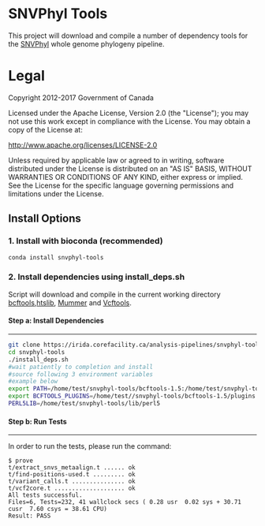SNVPhyl Tools
=============

This project will download and compile a number of dependency tools for the [SNVPhyl][] whole genome phylogeny pipeline.

Legal
=====

Copyright 2012-2017 Government of Canada

Licensed under the Apache License, Version 2.0 (the "License"); you may not use
this work except in compliance with the License. You may obtain a copy of the
License at:

http://www.apache.org/licenses/LICENSE-2.0

Unless required by applicable law or agreed to in writing, software distributed
under the License is distributed on an "AS IS" BASIS, WITHOUT WARRANTIES OR
CONDITIONS OF ANY KIND, either express or implied. See the License for the
specific language governing permissions and limitations under the License.


## Install Options


### 1. Install with bioconda (recommended)

```shell
conda install snvphyl-tools
```


### 2. Install dependencies using install_deps.sh
Script will download and compile in the current working directory [bcftools](http://www.htslib.org/),[htslib](http://www.htslib.org/), [Mummer](http://mummer.sourceforge.net/) and [Vcftools](https://vcftools.github.io/index.html).


#### Step a: Install Dependencies
----------------------------



```bash
git clone https://irida.corefacility.ca/analysis-pipelines/snvphyl-tools.git
cd snvphyl-tools
./install_deps.sh
#wait patiently to completion and install
#source following 3 environment variables
#example below
export PATH=/home/test/snvphyl-tools/bcftools-1.5:/home/test/snvphyl-tools/MUMmer3.23:$PATH
export BCFTOOLS_PLUGINS=/home/test//snvphyl-tools/bcftools-1.5/plugins
PERL5LIB=/home/test/snvphyl-tools/lib/perl5
```

#### Step b: Run Tests
-----------------

In order to run the tests, please run the command:

	$ prove
	t/extract_snvs_metaalign.t ...... ok   
	t/find-positions-used.t ......... ok   
	t/variant_calls.t ............... ok     
	t/vcf2core.t .................... ok    
	All tests successful.
	Files=6, Tests=232, 41 wallclock secs ( 0.28 usr  0.02 sys + 30.71 cusr  7.60 csys = 38.61 CPU)
	Result: PASS


[SNVPhyl]: http://snvphyl.readthedocs.org/
[filter_snv_density]: bcfplugins/filter_snv_density.c

